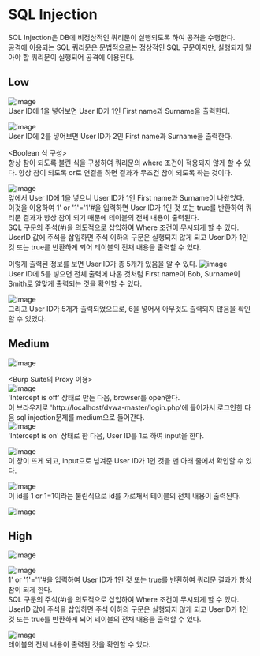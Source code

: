 SQL Injection
=============
SQL Injection은 DB에 비정상적인 쿼리문이 실행되도록 하여 공격을 수행한다.   
공격에 이용되는 SQL 쿼리문은 문법적으로는 정상적인 SQL 구문이지만, 실행되지 말아야 할 쿼리문이 실행되어 공격에 이용된다.   

Low
---
![image](https://user-images.githubusercontent.com/61008728/126572360-7b50a59a-f43b-44a9-8d74-70104cc1a9d8.png)   
User ID에 1을 넣어보면 User ID가 1인 First name과 Surname을 출력한다.   

![image](https://user-images.githubusercontent.com/61008728/126572540-63313873-5042-4651-9c58-76171812d13c.png)   
User ID에 2를 넣어보면 User ID가 2인 First name과 Surname을 출력한다.   

<Boolean 식 구성>   
항상 참이 되도록 불린 식을 구성하여 쿼리문의 where 조건이 적용되지 않게 할 수 있다. 항상 참이 되도록 or로 연결을 하면 결과가 무조건 참이 되도록 하는 것이다.   

![image](https://user-images.githubusercontent.com/61008728/126589802-d5b74c39-dbb0-4aaf-82a2-15f2efb8af50.png)   
앞에서 User ID에 1을 넣으니 User ID가 1인 First name과 Surname이 나왔었다.   
이것을 이용하여 1' or '1'='1'#을 입력하면 User ID가 1인 것 또는 true를 반환하여 쿼리문 결과가 항상 참이 되기 때문에 테이블의 전체 내용이 출력된다.  
SQL 구문의 주석(#)을 의도적으로 삽입하여 Where 조건이 무시되게 할 수 있다.    
UserID 값에 주석을 삽입하면 주석 이하의 구문은 실행되지 않게 되고 UserID가 1인 것 또는 true를 반환하게 되어 테이블의 전채 내용을 출력할 수 있다.   

이렇게 출력된 정보를 보면 User ID가 총 5개가 있음을 알 수 있다.
![image](https://user-images.githubusercontent.com/61008728/126573618-96b7158f-0727-42ab-8e74-68600df9ae78.png)   
User ID에 5를 넣으면 전체 출력에 나온 것처럼 First name이 Bob, Surname이 Smith로 알맞게 출력되는 것을 확인할 수 있다.   

![image](https://user-images.githubusercontent.com/61008728/126573686-ed4ecd6f-0cff-45bc-86b5-bc39ef06c6ab.png)   
그리고 User ID가 5개가 출력되었으므로, 6을 넣어서 아무것도 출력되지 않음을 확인할 수 있었다.    

Medium
------
![image](https://user-images.githubusercontent.com/61008728/126576665-bcdab18d-a936-4067-87e4-d75ba7b9e4d5.png)

<Burp Suite의 Proxy 이용>      
![image](https://user-images.githubusercontent.com/61008728/126576830-939c27ef-3377-4b68-ba96-9086346c585c.png)    
'Intercept is off' 상태로 만든 다음, browser를 open한다.   
이 브라우저로 'http://localhost/dvwa-master/login.php'에 들어가서 로그인한 다음 sql injection문제를 medium으로 들어간다.   
![image](https://user-images.githubusercontent.com/61008728/126580186-58b220b3-ea78-4f09-9e94-5e54eb23eb9c.png)   
'Intercept is on' 상태로 한 다음, User ID를 1로 하여 input을 한다.   

![image](https://user-images.githubusercontent.com/61008728/126580219-52bfb6a2-e4e5-45a6-937f-dfb7980e26ea.png)  
이 창이 뜨게 되고, input으로 넘겨준 User ID가 1인 것을 맨 아래 줄에서 확인할 수 있다.   

![image](https://user-images.githubusercontent.com/61008728/126580398-07f5b030-9cc4-48e0-9091-ce2a17b22deb.png)   
이 id를 1 or 1=1이라는 불린식으로 id를 가로채서 테이블의 전체 내용이 출력된다.   

![image](https://user-images.githubusercontent.com/61008728/126580463-5499b685-2183-4df1-818a-d5616322293c.png)

High
----
![image](https://user-images.githubusercontent.com/61008728/126579745-69ca00ea-6021-4012-ac1b-6ab6ee4ffec7.png)   

![image](https://user-images.githubusercontent.com/61008728/126579679-5aceb411-78f2-4394-9839-f4e76d9dc287.png)   
1' or '1'='1'#을 입력하여 User ID가 1인 것 또는 true를 반환하여 쿼리문 결과가 항상 참이 되게 한다.    
SQL 구문의 주석(#)을 의도적으로 삽입하여 Where 조건이 무시되게 할 수 있다.    
UserID 값에 주석을 삽입하면 주석 이하의 구문은 실행되지 않게 되고 UserID가 1인 것 또는 true를 반환하게 되어 테이블의 전채 내용을 출력할 수 있다.   

![image](https://user-images.githubusercontent.com/61008728/126579688-78681352-8e2a-4844-b53c-3d4a1534b612.png)   
테이블의 전체 내용이 출력된 것을 확인할 수 있다.   
